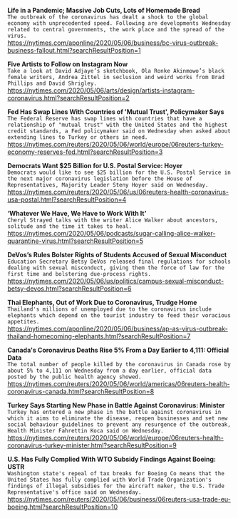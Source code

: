 **Life in a Pandemic; Massive Job Cuts, Lots of Homemade Bread**\
`The outbreak of the coronavirus has dealt a shock to the global economy with unprecedented speed. Following are developments Wednesday related to central governments, the work place and the spread of the virus.`\
https://nytimes.com/aponline/2020/05/06/business/bc-virus-outbreak-business-fallout.html?searchResultPosition=1

**Five Artists to Follow on Instagram Now**\
`Take a look at David Adjaye’s sketchbook, Ola Ronke Akinmowo’s black female writers, Andrea Zittel in seclusion and weird works from Brad Phillips and David Shrigley.`\
https://nytimes.com/2020/05/06/arts/design/artists-instagram-coronavirus.html?searchResultPosition=2

**Fed Has Swap Lines With Countries of 'Mutual Trust', Policymaker Says**\
`The Federal Reserve has swap lines with countries that have a relationship of "mutual trust" with the United States and the highest credit standards, a Fed policymaker said on Wednesday when asked about extending lines to Turkey or others in need. `\
https://nytimes.com/reuters/2020/05/06/world/europe/06reuters-turkey-economy-reserves-fed.html?searchResultPosition=3

**Democrats Want $25 Billion for U.S. Postal Service: Hoyer**\
`Democrats would like to see $25 billion for the U.S. Postal Service in the next major coronavirus legislation before the House of Representatives, Majority Leader Steny Hoyer said on Wednesday.`\
https://nytimes.com/reuters/2020/05/06/us/06reuters-health-coronavirus-usa-postal.html?searchResultPosition=4

**‘Whatever We Have, We Have to Work With It’**\
`Cheryl Strayed talks with the writer Alice Walker about ancestors, solitude and the time it takes to heal.`\
https://nytimes.com/2020/05/06/podcasts/sugar-calling-alice-walker-quarantine-virus.html?searchResultPosition=5

**DeVos’s Rules Bolster Rights of Students Accused of Sexual Misconduct**\
`Education Secretary Betsy DeVos released final regulations for schools dealing with sexual misconduct, giving them the force of law for the first time and bolstering due-process rights.`\
https://nytimes.com/2020/05/06/us/politics/campus-sexual-misconduct-betsy-devos.html?searchResultPosition=6

**Thai Elephants, Out of Work Due to Coronavirus, Trudge Home**\
`Thailand's millions of unemployed due to the coronavirus include elephants which depend on the tourist industry to feed their voracious appetites.`\
https://nytimes.com/aponline/2020/05/06/business/ap-as-virus-outbreak-thailand-homecoming-elephants.html?searchResultPosition=7

**Canada's Coronavirus Deaths Rise 5% From a Day Earlier to 4,111: Official Data**\
`The total number of people killed by the coronavirus in Canada rose by about 5% to 4,111 on Wednesday from a day earlier, official data posted by the public health agency showed.`\
https://nytimes.com/reuters/2020/05/06/world/americas/06reuters-health-coronavirus-canada.html?searchResultPosition=8

**Turkey Says Starting New Phase in Battle Against Coronavirus: Minister**\
`Turkey has entered a new phase in the battle against coronavirus in which it aims to eliminate the disease, reopen businesses and set new social behaviour guidelines to prevent any resurgence of the outbreak, Health Minister Fahrettin Koca said on Wednesday.`\
https://nytimes.com/reuters/2020/05/06/world/europe/06reuters-health-coronavirus-turkey-minister.html?searchResultPosition=9

**U.S. Has Fully Complied With WTO Subsidy Findings Against Boeing: USTR**\
`Washington state's repeal of tax breaks for Boeing Co means that the United States has fully complied with World Trade Organization's findings of illegal subsidies for the aircraft maker, the U.S. Trade Representative's office said on Wednesday.`\
https://nytimes.com/reuters/2020/05/06/business/06reuters-usa-trade-eu-boeing.html?searchResultPosition=10

